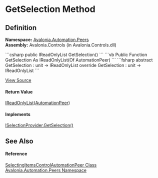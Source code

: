 # GetSelection Method




## Definition
**Namespace:** <a href="N_Avalonia_Automation_Peers">Avalonia.Automation.Peers</a>  
**Assembly:** Avalonia.Controls (in Avalonia.Controls.dll)

<Tabs groupId="api-code-preview">
<TabItem value="csharp" label="C#">
```csharp
public IReadOnlyList<AutomationPeer> GetSelection()
```
</TabItem>
<TabItem value="vb" label="VB">
```vb
Public Function GetSelection As IReadOnlyList(Of AutomationPeer)
```
</TabItem>
<TabItem value="fsharp" label="F#">
```fsharp
abstract GetSelection : unit -> IReadOnlyList<AutomationPeer> 
override GetSelection : unit -> IReadOnlyList<AutomationPeer> 
```
</TabItem>
</Tabs>



<a href="https://github.com/AvaloniaUI/Avalonia/tree/master/src/Avalonia.Controls/Automation/Peers/SelectingItemsControlAutomationPeer.cs#L26" title="View the source code">View Source</a>



#### Return Value
<a href="https://learn.microsoft.com/dotnet/api/system.collections.generic.ireadonlylist-1" target="_blank" rel="noopener noreferrer">IReadOnlyList</a>(<a href="T_Avalonia_Automation_Peers_AutomationPeer">AutomationPeer</a>)

#### Implements
<a href="M_Avalonia_Automation_Provider_ISelectionProvider_GetSelection">ISelectionProvider.GetSelection()</a>  


## See Also


#### Reference
<a href="T_Avalonia_Automation_Peers_SelectingItemsControlAutomationPeer">SelectingItemsControlAutomationPeer Class</a>  
<a href="N_Avalonia_Automation_Peers">Avalonia.Automation.Peers Namespace</a>  

